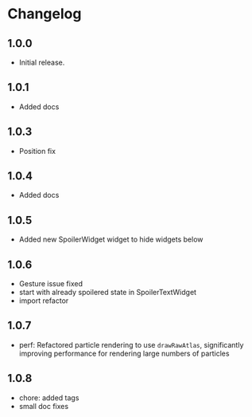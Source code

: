 # Changelog

## 1.0.0

* Initial release.
  
## 1.0.1

* Added docs

## 1.0.3

* Position fix

## 1.0.4

* Added docs

## 1.0.5

* Added new SpoilerWidget widget to hide widgets below

## 1.0.6

* Gesture issue fixed
* start with already spoilered state in SpoilerTextWidget
* import refactor
  
## 1.0.7

* perf: Refactored particle rendering to use `drawRawAtlas`, significantly improving performance for rendering large numbers of particles
  
## 1.0.8

* chore: added tags
* small doc fixes
